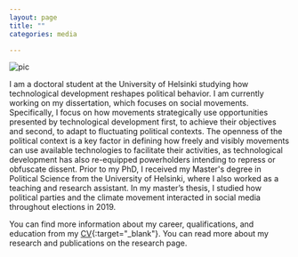 ```yaml
---
layout: page
title: ""
categories: media

---
```


![pic](/assets/bannerpic.png)

I am a doctoral student at the University of Helsinki studying how technological development reshapes political behavior. I am currently working on my dissertation, which focuses on social movements. Specifically, I focus on how movements strategically use opportunities presented by technological development first, to achieve their objectives and second, to adapt to fluctuating political contexts. The openness of the political context is a key factor in defining how freely and visibly movements can use available technologies to facilitate their activities, as technological development has also re-equipped powerholders intending to repress or obfuscate dissent. Prior to my PhD, I received my Master's degree in Political Science from the University of Helsinki, where I also worked as a teaching and research assistant. In my master’s thesis, I studied how political parties and the climate movement interacted in social media throughout elections in 2019.

You can find more information about my career, qualifications, and education from my [CV](/assets/CV_savolainen_sonja.pdf){:target="_blank"}. You can read more about my research and publications on the research page.

